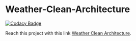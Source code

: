 # Weather-Clean-Architecture

[![Codacy Badge](https://api.codacy.com/project/badge/Grade/a9ac2b9ed80641e79fe5b5aafc80d7d9)](https://app.codacy.com/gh/hungnd-vnse/Weather-Clean-Architecture?utm_source=github.com&utm_medium=referral&utm_content=hungnd-vnse/Weather-Clean-Architecture&utm_campaign=Badge_Grade_Settings)

Reach this project with this link [Weather Clean Architecture](https://github.com/hungnd-vnse/Weather-Clean-Architecture).
